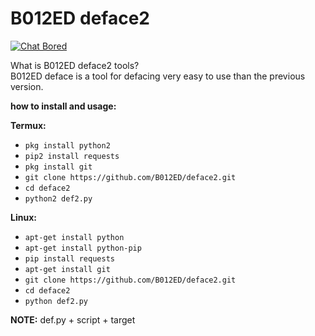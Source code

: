 # B012ED deface2

[![Chat Bored](https://img.shields.io/badge/Chat-B012ED-738BD7.svg?style=for-the-badge)](https://b012ed.github.io/chat.html) 

What is B012ED deface2 tools?<br>
B012ED deface is a tool for defacing very easy to use than the previous version.

**how to install and usage:**

**Termux:**
* `pkg install python2`
* `pip2 install requests`
* `pkg install git`
* `git clone https://github.com/B012ED/deface2.git`
* `cd deface2`
* `python2 def2.py`

**Linux:**
* `apt-get install python`
* `apt-get install python-pip`
* `pip install requests`
* `apt-get install git`
* `git clone https://github.com/B012ED/deface2.git`
* `cd deface2`
* `python def2.py`

**NOTE:**  def.py + script + target


